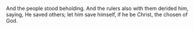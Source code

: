 And the people stood beholding. And the rulers also with them derided him, saying, He saved others; let him save himself, if he be Christ, the chosen of God.
